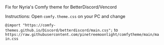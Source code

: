 Fix for Nyria's Comfy theme for BetterDiscord/Vencord

Instructions: Open `comfy.theme.css` on your PC and change 

```@import "https://comfy-themes.github.io/Discord/betterdiscord/main.css";``` 
to 
```https://raw.githubusercontent.com/pinetreemoonlight/comfytheme/main/main.css```
